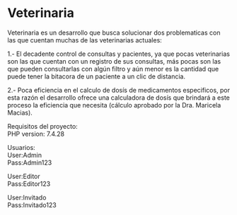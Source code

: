 # Veterinaria

Veterinaria es un desarrollo que busca solucionar dos problematicas con las que cuentan muchas de las veterinarias actuales:


1.- El decadente control de consultas y pacientes, ya que pocas veterinarias son las que cuentan con un registro de sus consultas, más pocas son las que pueden consultarlas con algún filtro y aún menor es la cantidad que puede tener la bitacora de un paciente a un clic de distancia.


2.- Poca eficiencia en el calculo de dosís de medicamentos especificos, por esta razón el desarrollo ofrece una calculadora de dosís que brindará a este proceso la eficiencia que necesita (cálculo aprobado por la Dra. Maricela Macias).


Requisitos del proyecto:<br>
PHP version: 7.4.28

Usuarios:<br>
User:Admin<br>
Pass:Admin123

User:Editor<br>
Pass:Editor123

User:Invitado<br>
Pass:Invitado123

